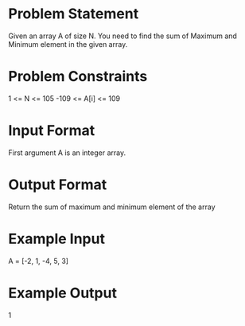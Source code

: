 # Problem Statement

Given an array A of size N. You need to find the sum of Maximum and Minimum element in the given array.


# Problem Constraints
1 <= N <= 105
-109 <= A[i] <= 109


# Input Format
First argument A is an integer array.


# Output Format
Return the sum of maximum and minimum element of the array

# Example Input

A = [-2, 1, -4, 5, 3]

# Example Output
1
